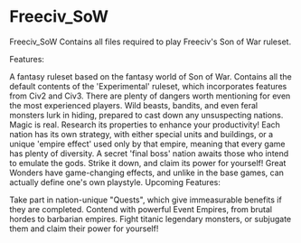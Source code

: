# Freeciv_SoW
Freeciv_SoW
Contains all files required to play Freeciv's Son of War ruleset.

Features:

A fantasy ruleset based on the fantasy world of Son of War.
Contains all the default contents of the 'Experimental' ruleset, which incorporates features from Civ2 and Civ3.
There are plenty of dangers worth mentioning for even the most experienced players. Wild beasts, bandits, and even feral monsters lurk in hiding, prepared to cast down any unsuspecting nations.
Magic is real. Research its properties to enhance your productivity!
Each nation has its own strategy, with either special units and buildings, or a unique 'empire effect' used only by that empire, meaning that every game has plenty of diversity.
A secret 'final boss' nation awaits those who intend to emulate the gods. Strike it down, and claim its power for yourself!
Great Wonders have game-changing effects, and unlike in the base games, can actually define one's own playstyle.
Upcoming Features:

Take part in nation-unique "Quests", which give immeasurable benefits if they are completed.
Contend with powerful Event Empires, from brutal hordes to barbarian empires.
Fight titanic legendary monsters, or subjugate them and claim their power for yourself!

